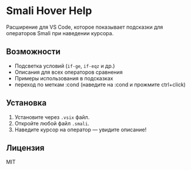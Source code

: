 # Smali Hover Help

Расширение для VS Code, которое показывает подсказки для операторов Smali при наведении курсора.

## Возможности
- Подсветка условий (`if-ge`, `if-eqz` и др.)
- Описания для всех операторов сравнения
- Примеры использования в подсказках
- переход по меткам :cond (наведите на :cond и прожмите ctrl+click)
  
## Установка
1. Установите через `.vsix` файл.
2. Откройте любой файл `.smali`.
3. Наведите курсор на оператор — увидите описание!

## Лицензия
MIT
